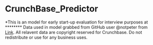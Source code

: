 # CrunchBase_Predictor
*This is an model for early start-up evaluation for interview purposes at ********  Data used in model grabbed from GitHub user @notpeter from [Link](https://github.com/notpeter/crunchbase-data).  All relavent data are copyright reserved for Crunchbase. Do not redistribute or use for any business uses.
